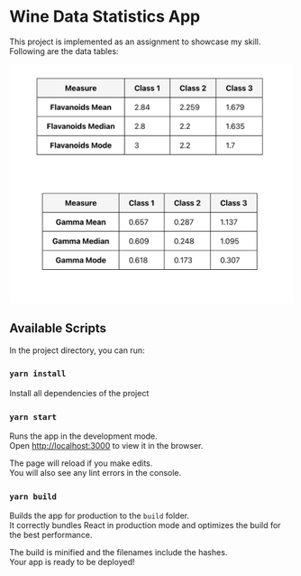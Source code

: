 # Wine Data Statistics App

This project is implemented as an assignment to showcase my skill. Following are the data tables:

![Calculation result](screenshots/result.png)

## Available Scripts

In the project directory, you can run:

### `yarn install`

Install all dependencies of the project

### `yarn start`

Runs the app in the development mode.\
Open [http://localhost:3000](http://localhost:3000) to view it in the browser.

The page will reload if you make edits.\
You will also see any lint errors in the console.

### `yarn build`

Builds the app for production to the `build` folder.\
It correctly bundles React in production mode and optimizes the build for the best performance.

The build is minified and the filenames include the hashes.\
Your app is ready to be deployed!
